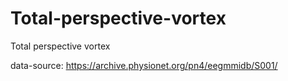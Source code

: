 # Total-perspective-vortex
Total perspective vortex

data-source: https://archive.physionet.org/pn4/eegmmidb/S001/